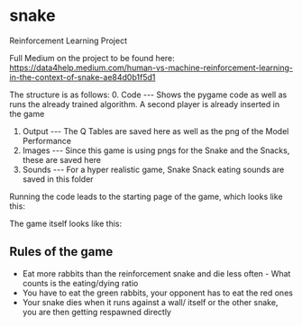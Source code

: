 # snake
Reinforcement Learning Project

Full Medium on the project to be found here: https://data4help.medium.com/human-vs-machine-reinforcement-learning-in-the-context-of-snake-ae84d0b1f5d1

The structure is as follows:
0. Code   --- Shows the pygame code as well as runs the already trained algorithm. A second player is already inserted in the game
1. Output --- The Q Tables are saved here as well as the png of the Model Performance
2. Images --- Since this game is using pngs for the Snake and the Snacks, these are saved here
3. Sounds --- For a hyper realistic game, Snake Snack eating sounds are saved in this folder 

Running the code leads to the starting page of the game, which looks like this:


The game itself looks like this:



## Rules of the game
- Eat more rabbits than the reinforcement snake and die less often - What counts is the eating/dying ratio
- You have to eat the green rabbits, your opponent has to eat the red ones
- Your snake dies when it runs against a wall/ itself or the other snake, you are then getting respawned directly


